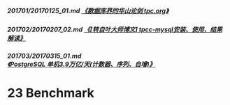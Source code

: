 ##### 201701/20170125_01.md   [《数据库界的华山论剑 tpc.org》](../201701/20170125_01.md)  
##### 201702/20170207_02.md   [《[转自叶大师博文] tpcc-mysql安装、使用、结果解读》](../201702/20170207_02.md)  
##### 201703/20170315_01.md   [《PostgreSQL 单机3.9万亿/天(计数器、序列、自增)》](../201703/20170315_01.md)
# 23 Benchmark
